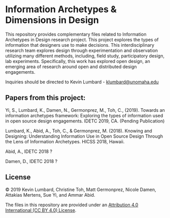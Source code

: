 # Information Archetypes & Dimensions in Design

This repository provides complementary files related to Information Archetypes in Design research project. This project explores the types of information that designers use to make decisions. This interdisciplinary research team explores design through experimentation and observation utilizing many different methods, including, field study, participatory design, lab experiments. Specifically, this work has explored open design, an emerging area of research around open and distributed design engagements.

Inquiries should be directed to Kevin Lumbard - klumbard@unomaha.edu

## Papers from this project:

Yi, S., Lumbard, K., Damen, N., Germonprez, M., Toh, C., (2019). Towards an information archetypes framework: Exploring the types of information used in open source design engagements. IDETC 2019, CA. (Pending Publication)  

Lumbard, K., Abid, A., Toh, C., & Germonprez, M. (2018). Knowing and Designing: Understanding Information Use in Open Source Design Through the Lens of Information Archetypes. HICSS 2018, Hawaii.

Abid, A.,  IDETC 2018 ?

Damen, D.,  IDETC 2018 ?


## License
&copy; 2019 Kevin Lumbard, Christine Toh, Matt Germonprez, Nicole Damen, Attakias Mertens, Sue Yi, and Ammar Abid.  

The files in this repository are provided under an <a href="https://creativecommons.org/licenses/by/4.0/">Attribution 4.0 International (CC BY 4.0) License</a>.
